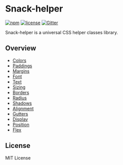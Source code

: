 # Snack-helper

[![npm](https://img.shields.io/npm/v/snack-helper.svg)](https://www.npmjs.com/package/snack-helper)
[![license](https://img.shields.io/github/license/mashape/apistatus.svg)](https://github.com/nzbin/snack-helper)
[![Gitter](https://img.shields.io/gitter/room/snack-helper/snack-helper.svg)](https://gitter.im/snack-ui/snack-helper)

Snack-helper is a universal CSS helper classes library.

## Overview

- [Colors](https://snack-ui.github.io/snack-helper/#colors)
- [Paddings](https://snack-ui.github.io/snack-helper/#paddings)
- [Margins](https://snack-ui.github.io/snack-helper/#margins)
- [Font](https://snack-ui.github.io/snack-helper/#font)
- [Text](https://snack-ui.github.io/snack-helper/#text)
- [Sizing](https://snack-ui.github.io/snack-helper/#size)
- [Borders](https://snack-ui.github.io/snack-helper/#borders)
- [Radius](https://snack-ui.github.io/snack-helper/#radius)
- [Shadows](https://snack-ui.github.io/snack-helper/#shadows)
- [Alignment](https://snack-ui.github.io/snack-helper/#alignment)
- [Gutters](https://snack-ui.github.io/snack-helper/#gutters)
- [Display](https://snack-ui.github.io/snack-helper/#display)
- [Position](https://snack-ui.github.io/snack-helper/#position)
- [Flex](https://snack-ui.github.io/snack-helper/#flex)

## License

MIT License
